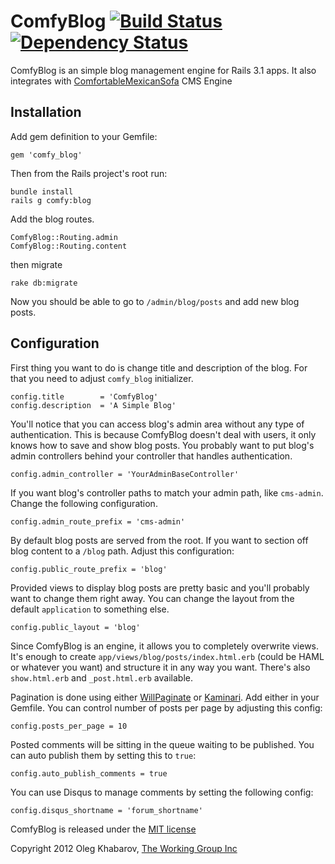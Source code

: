 # ComfyBlog [![Build Status](https://secure.travis-ci.org/comfy/comfy-blog.png)](http://travis-ci.org/comfy/comfy-blog) [![Dependency Status](https://gemnasium.com/comfy/comfy-blog.png)](https://gemnasium.com/comfy/comfy-blog)

ComfyBlog is an simple blog management engine for Rails 3.1 apps. It also integrates with [ComfortableMexicanSofa](https://github.com/comfy/comfortable-mexican-sofa) CMS Engine

## Installation

Add gem definition to your Gemfile:

    gem 'comfy_blog'

Then from the Rails project's root run:

    bundle install
    rails g comfy:blog

Add the blog routes.

    ComfyBlog::Routing.admin
    ComfyBlog::Routing.content

then migrate

    rake db:migrate

Now you should be able to go to `/admin/blog/posts` and add new blog posts.

## Configuration

First thing you want to do is change title and description of the blog.
For that you need to adjust `comfy_blog` initializer.

    config.title        = 'ComfyBlog'
    config.description  = 'A Simple Blog'

You'll notice that you can access blog's admin area without any type of authentication.
This is because ComfyBlog doesn't deal with users, it only knows how to save and show
blog posts. You probably want to put blog's admin controllers behind your controller
that handles authentication.

    config.admin_controller = 'YourAdminBaseController'

If you want blog's controller paths to match your admin path, like `cms-admin`. Change
the following configuration.

    config.admin_route_prefix = 'cms-admin'

By default blog posts are served from the root. If you want to section off blog content
to a `/blog` path. Adjust this configuration:

    config.public_route_prefix = 'blog'

Provided views to display blog posts are pretty basic and you'll probably want to change
them right away. You can change the layout from the default `application` to something else.

    config.public_layout = 'blog'

Since ComfyBlog is an engine, it allows you to completely overwrite views. It's enough to
create `app/views/blog/posts/index.html.erb` (could be HAML or whatever you want) and structure
it in any way you want. There's also `show.html.erb` and `_post.html.erb` available.

Pagination is done using either [WillPaginate](https://github.com/mislav/will_paginate) or [Kaminari](https://github.com/amatsuda/kaminari). Add either in your Gemfile.
You can control number of posts per page by adjusting this config:

    config.posts_per_page = 10

Posted comments will be sitting in the queue waiting to be published. You can auto publish them
by setting this to `true`:

    config.auto_publish_comments = true

You can use Disqus to manage comments by setting the following config:

    config.disqus_shortname = 'forum_shortname'


ComfyBlog is released under the [MIT license](https://github.com/comfy/comfy-blog/raw/master/LICENSE)

Copyright 2012 Oleg Khabarov, [The Working Group Inc](http://www.twg.ca)
